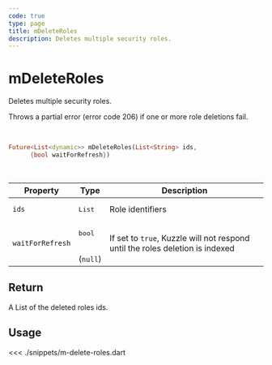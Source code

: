 ```yaml
---
code: true
type: page
title: mDeleteRoles
description: Deletes multiple security roles.
---
```


# mDeleteRoles

Deletes multiple security roles.

Throws a partial error (error code 206) if one or more role deletions fail.

<br />

```dart
Future<List<dynamic>> mDeleteRoles(List<String> ids,
      {bool waitForRefresh})
```

<br />

| Property | Type | Description |
|--- |--- |--- |
| `ids` | <pre>List<String></pre> | Role identifiers |
| `waitForRefresh` | <pre>bool</pre><br />(`null`) | If set to `true`, Kuzzle will not respond until the roles deletion is indexed |

## Return

A List of the deleted roles ids.

## Usage

<<< ./snippets/m-delete-roles.dart

